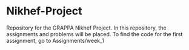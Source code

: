 # Nikhef-Project
Repository for the GRAPPA Nikhef Project. In this repository, the assignments and problems will be placed. To find the code for the first assignment, go to Assignments/week_1

